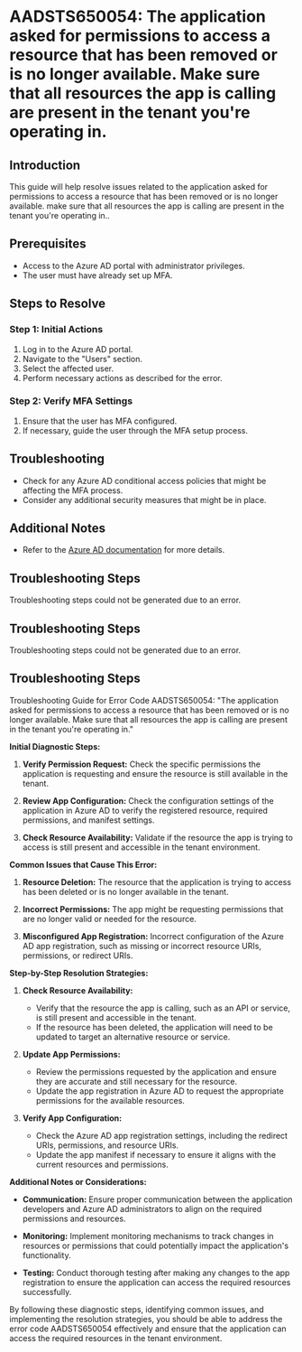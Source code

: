 # AADSTS650054: The application asked for permissions to access a resource that has been removed or is no longer available. Make sure that all resources the app is calling are present in the tenant you're operating in.

## Introduction
This guide will help resolve issues related to the application asked for permissions to access a resource that has been removed or is no longer available. make sure that all resources the app is calling are present in the tenant you're operating in..

## Prerequisites
- Access to the Azure AD portal with administrator privileges.
- The user must have already set up MFA.

## Steps to Resolve

### Step 1: Initial Actions
1. Log in to the Azure AD portal.
2. Navigate to the "Users" section.
3. Select the affected user.
4. Perform necessary actions as described for the error.

### Step 2: Verify MFA Settings
1. Ensure that the user has MFA configured.
2. If necessary, guide the user through the MFA setup process.

## Troubleshooting
- Check for any Azure AD conditional access policies that might be affecting the MFA process.
- Consider any additional security measures that might be in place.

## Additional Notes
- Refer to the [Azure AD documentation](https://learn.microsoft.com/en-us/azure/active-directory/) for more details.


## Troubleshooting Steps
Troubleshooting steps could not be generated due to an error.

## Troubleshooting Steps
Troubleshooting steps could not be generated due to an error.

## Troubleshooting Steps
Troubleshooting Guide for Error Code AADSTS650054: "The application asked for permissions to access a resource that has been removed or is no longer available. Make sure that all resources the app is calling are present in the tenant you're operating in."

**Initial Diagnostic Steps:**

1. **Verify Permission Request:** Check the specific permissions the application is requesting and ensure the resource is still available in the tenant.
   
2. **Review App Configuration:** Check the configuration settings of the application in Azure AD to verify the registered resource, required permissions, and manifest settings.

3. **Check Resource Availability:** Validate if the resource the app is trying to access is still present and accessible in the tenant environment.

**Common Issues that Cause This Error:**

1. **Resource Deletion:** The resource that the application is trying to access has been deleted or is no longer available in the tenant.
   
2. **Incorrect Permissions:** The app might be requesting permissions that are no longer valid or needed for the resource.

3. **Misconfigured App Registration:** Incorrect configuration of the Azure AD app registration, such as missing or incorrect resource URIs, permissions, or redirect URIs.

**Step-by-Step Resolution Strategies:**

1. **Check Resource Availability:**
   - Verify that the resource the app is calling, such as an API or service, is still present and accessible in the tenant.
   - If the resource has been deleted, the application will need to be updated to target an alternative resource or service.

2. **Update App Permissions:**
   - Review the permissions requested by the application and ensure they are accurate and still necessary for the resource.
   - Update the app registration in Azure AD to request the appropriate permissions for the available resources.

3. **Verify App Configuration:**
   - Check the Azure AD app registration settings, including the redirect URIs, permissions, and resource URIs.
   - Update the app manifest if necessary to ensure it aligns with the current resources and permissions.

**Additional Notes or Considerations:**

- **Communication:** Ensure proper communication between the application developers and Azure AD administrators to align on the required permissions and resources.
  
- **Monitoring:** Implement monitoring mechanisms to track changes in resources or permissions that could potentially impact the application's functionality.

- **Testing:** Conduct thorough testing after making any changes to the app registration to ensure the application can access the required resources successfully.

By following these diagnostic steps, identifying common issues, and implementing the resolution strategies, you should be able to address the error code AADSTS650054 effectively and ensure that the application can access the required resources in the tenant environment.